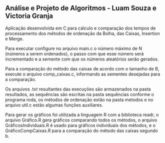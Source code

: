 Análise e Projeto de Algoritmos - Luam Souza e Victoria Granja
--
Aplicação desenvolvida em C para cálculo e comparação dos tempos de processamento dos métodos de ordenação da Bolha, das Caixas, Insertion e Merge.

Para executar configure no arquivo main.c o número máximo de N (números a serem ordenados), o passo com que esse número será incrementado e a semente com que os números aleatórios serão gerados.

Para a comparação do método das caixas de acordo com o tamanho de B, execute o arquivo comp_caixas.c, informando as sementes desejadas para a comparação.

Os arquivos .txt resultantes das execuções são armazenados na pasta resultados, as sequências são escritas na pasta sequências conforme o programa roda, os métodos de ordenação estão na pasta metodos e no arquivo util.c estão algumas funções auxiliares.

Para gerar os gráficos foi utilizada a linguagem R com a biblioteca readr, o arquivo Gráfico.R gera gráficos comparando todos os métodos, o arquivo GráficosIndividuais.R é usado para gráficos individuais dos métodos, e o GráficoCompCaixas.R para a comparação do método das caixas segundo b.

